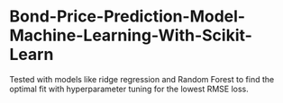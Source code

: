 # Bond-Price-Prediction-Model-Machine-Learning-With-Scikit-Learn
Tested with models like ridge regression and Random Forest to find the optimal fit with hyperparameter tuning for the lowest RMSE loss.

